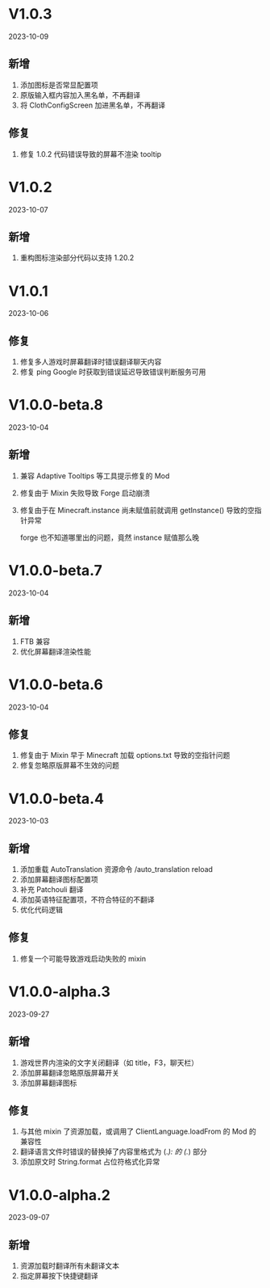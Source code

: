 # V1.0.3

2023-10-09

## 新增

1. 添加图标是否常显配置项
2. 原版输入框内容加入黑名单，不再翻译
3. 将 ClothConfigScreen 加进黑名单，不再翻译

## 修复

1. 修复 1.0.2 代码错误导致的屏幕不渲染 tooltip

# V1.0.2

2023-10-07

## 新增

1. 重构图标渲染部分代码以支持 1.20.2

# V1.0.1

2023-10-06

## 修复

1. 修复多人游戏时屏幕翻译时错误翻译聊天内容
2. 修复 ping Google 时获取到错误延迟导致错误判断服务可用

# V1.0.0-beta.8

2023-10-04

## 新增

1. 兼容 Adaptive Tooltips 等工具提示修复的 Mod
2. 修复由于 Mixin 失败导致 Forge 启动崩溃
3. 修复由于在 Minecraft.instance 尚未赋值前就调用 getInstance() 导致的空指针异常

   forge 也不知道哪里出的问题，竟然 instance 赋值那么晚

# V1.0.0-beta.7

2023-10-04

## 新增

1. FTB 兼容
2. 优化屏幕翻译渲染性能

# V1.0.0-beta.6

2023-10-04

## 修复

1. 修复由于 Mixin 早于 Minecraft 加载 options.txt 导致的空指针问题
2. 修复忽略原版屏幕不生效的问题

# V1.0.0-beta.4

2023-10-03

## 新增

1. 添加重载 AutoTranslation 资源命令 /auto_translation reload
2. 添加屏幕翻译图标配置项
3. 补充 Patchouli 翻译
4. 添加英语特征配置项，不符合特征的不翻译
5. 优化代码逻辑

## 修复

1. 修复一个可能导致游戏启动失败的 mixin

# V1.0.0-alpha.3

2023-09-27

## 新增

1. 游戏世界内渲染的文字关闭翻译（如 title，F3，聊天栏）
2. 添加屏幕翻译忽略原版屏幕开关
3. 添加屏幕翻译图标

## 修复

1. 与其他 mixin 了资源加载，或调用了 ClientLanguage.loadFrom 的 Mod 的兼容性
2. 翻译语言文件时错误的替换掉了内容里格式为 (.*): 的 (.*) 部分
3. 添加原文时 String.format 占位符格式化异常

# V1.0.0-alpha.2

2023-09-07

## 新增

1. 资源加载时翻译所有未翻译文本
2. 指定屏幕按下快捷键翻译